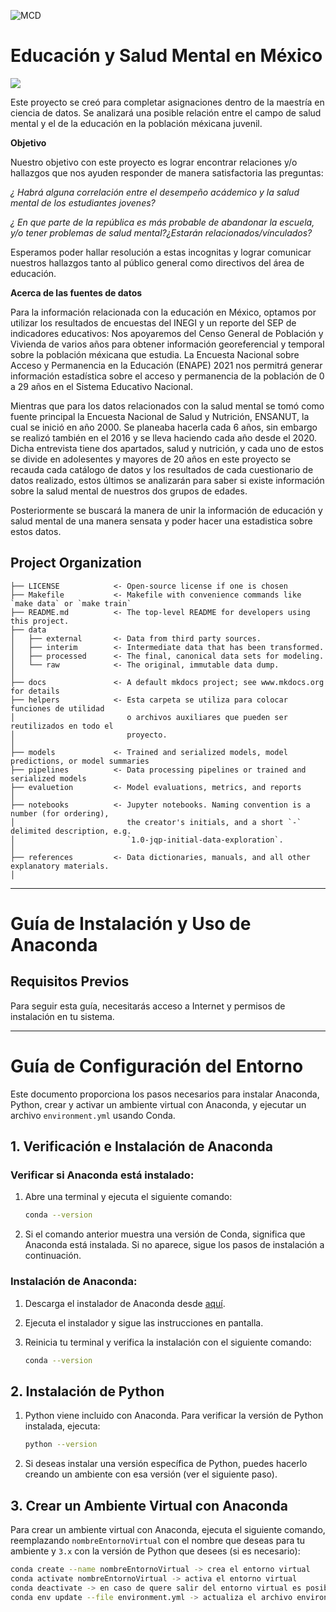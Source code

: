 ![MCD](https://mcd.unison.mx/wp-content/themes/awaken/img/logo_mcd.png)
# Educación y Salud Mental en México 

<a target="_blank" href="https://cookiecutter-data-science.drivendata.org/">
    <img src="https://img.shields.io/badge/CCDS-Project%20template-328F97?logo=cookiecutter" />
</a>

Este proyecto se creó para completar asignaciones dentro de la maestría en ciencia de datos. Se analizará una posible relación entre el campo de salud mental y el de la educación en la población méxicana juvenil. 

**Objetivo**

Nuestro objetivo con este proyecto es lograr encontrar relaciones y/o hallazgos que nos ayuden responder de manera satisfactoria las preguntas: 

*¿ Habrá alguna correlación entre el desempeño acádemico y la salud mental de los estudiantes jovenes?*

*¿ En que parte de la república es más probable de abandonar la escuela, y/o tener problemas de salud mental?¿Estarán relacionados/vínculados?*

Esperamos poder hallar resolución a estas incognitas y lograr comunicar nuestros hallazgos tanto al público general como directivos del área de educación.

**Acerca de las fuentes de datos**

Para la información relacionada con la educación en México, optamos por utilizar los resultados de encuestas del INEGI y un reporte del SEP de indicadores educativos:
Nos apoyaremos del Censo General de Población y Vivienda de varios años para obtener información georeferencial y temporal sobre la población méxicana que estudia. La Encuesta Nacional sobre Acceso y Permanencia en la Educación (ENAPE) 2021 nos permitrá generar información estadística sobre el acceso y permanencia de la población de 0 a 29 años en el Sistema Educativo Nacional.

Mientras que para los datos relacionados con la salud mental se tomó como fuente principal la Encuesta Nacional de Salud y Nutrición, ENSANUT, la cual se inició en año 2000. Se planeaba hacerla cada 6 años, sin embargo se realizó también en el 2016 y se lleva haciendo cada año desde el 2020. Dicha entrevista tiene dos apartados, salud y nutrición, y cada uno de estos se divide en adolesentes y mayores de 20 años en este proyecto se recauda cada catálogo de datos y los resultados de cada cuestionario de datos realizado, estos últimos se analizarán para saber si existe información sobre la salud mental de nuestros dos grupos de edades.

Posteriormente se buscará la manera de unir la información de educación y salud mental de una manera sensata y poder hacer una estadistica sobre estos datos.
## Project Organization

```
├── LICENSE            <- Open-source license if one is chosen
├── Makefile           <- Makefile with convenience commands like `make data` or `make train`
├── README.md          <- The top-level README for developers using this project.
├── data
│   ├── external       <- Data from third party sources.
│   ├── interim        <- Intermediate data that has been transformed.
│   ├── processed      <- The final, canonical data sets for modeling.
│   └── raw            <- The original, immutable data dump.
│
├── docs               <- A default mkdocs project; see www.mkdocs.org for details
├── helpers            <- Esta carpeta se utiliza para colocar funciones de utilidad
│                         o archivos auxiliares que pueden ser reutilizados en todo el
│                         proyecto.
│        
├── models             <- Trained and serialized models, model predictions, or model summaries
├── pipelines          <- Data processing pipelines or trained and serialized models
├── evaluetion         <- Model evaluations, metrics, and reports
│
├── notebooks          <- Jupyter notebooks. Naming convention is a number (for ordering),
│                         the creator's initials, and a short `-` delimited description, e.g.
│                         `1.0-jqp-initial-data-exploration`.
│
├── references         <- Data dictionaries, manuals, and all other explanatory materials.
│
```

--------


# Guía de Instalación y Uso de Anaconda

## Requisitos Previos
Para seguir esta guía, necesitarás acceso a Internet y permisos de instalación en tu sistema.

----------------

# Guía de Configuración del Entorno

Este documento proporciona los pasos necesarios para instalar Anaconda, Python, crear y activar un ambiente virtual con Anaconda, y ejecutar un archivo `environment.yml` usando Conda.

## 1. Verificación e Instalación de Anaconda

### Verificar si Anaconda está instalado:
1. Abre una terminal y ejecuta el siguiente comando:

    ```bash
    conda --version
    ```

2. Si el comando anterior muestra una versión de Conda, significa que Anaconda está instalada. Si no aparece, sigue los pasos de instalación a continuación.

### Instalación de Anaconda:
1. Descarga el instalador de Anaconda desde [aquí](https://www.anaconda.com/products/individual#download-section).
2. Ejecuta el instalador y sigue las instrucciones en pantalla.
3. Reinicia tu terminal y verifica la instalación con el siguiente comando:

    ```bash
    conda --version
    ```

## 2. Instalación de Python

1. Python viene incluido con Anaconda. Para verificar la versión de Python instalada, ejecuta:

    ```bash
    python --version
    ```

2. Si deseas instalar una versión específica de Python, puedes hacerlo creando un ambiente con esa versión (ver el siguiente paso).

## 3. Crear un Ambiente Virtual con Anaconda

Para crear un ambiente virtual con Anaconda, ejecuta el siguiente comando, reemplazando `nombreEntornoVirtual` con el nombre que deseas para tu ambiente y `3.x` con la versión de Python que desees (si es necesario):

```bash
conda create --name nombreEntornoVirtual -> crea el entorno virtual
conda activate nombreEntornoVirtual -> activa el entorno virtual
conda deactivate -> en caso de quere salir del entorno virtual es posible desactivarlo para volver al entorno base
conda env update --file environment.yml -> actualiza el archivo environment.yml en caso de instalar más paquetes o librerías

